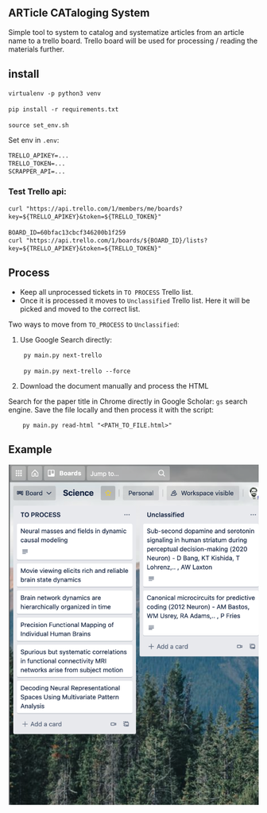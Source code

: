 ARTicle CATaloging System
---

Simple tool to system to catalog and systematize articles from an article name to a trello board. 
Trello board will be used for processing / reading the materials further.

## install

    virtualenv -p python3 venv

    pip install -r requirements.txt

    source set_env.sh 

Set env in `.env`:

    TRELLO_APIKEY=...
    TRELLO_TOKEN=...
    SCRAPPER_API=...

### Test Trello api:

    curl "https://api.trello.com/1/members/me/boards?key=${TRELLO_APIKEY}&token=${TRELLO_TOKEN}"

    BOARD_ID=60bfac13cbcf346200b1f259
    curl "https://api.trello.com/1/boards/${BOARD_ID}/lists?key=${TRELLO_APIKEY}&token=${TRELLO_TOKEN}"

Process
---

- Keep all unprocessed tickets in `TO PROCESS` Trello list. 
- Once it is processed it moves to `Unclassified` Trello list. Here it will be picked and moved to the correct list.

Two ways to move from `TO_PROCESS` to `Unclassified`:

1. Use Google Search directly:

        py main.py next-trello 

        py main.py next-trello --force

2. Download the document manually and process the HTML

Search for the paper title in Chrome directly in Google Scholar: `gs` search engine.
Save the file locally and then process it with the script:

        py main.py read-html "<PATH_TO_FILE.html>"

Example
---

![Trello Board](./images/example-trello.png)
